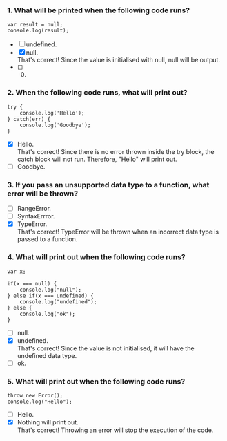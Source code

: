 ### 1. What will be printed when the following code runs?

```
var result = null;
console.log(result);
```

- [ ] undefined.
- [x] null. <br>
      That's correct! Since the value is initialised with null, null will be output.
- [ ] 0.

### 2. When the following code runs, what will print out?

```
try {​
    console.log('Hello');
} catch(err) {​
    console.log('Goodbye');
}
```

- [x] Hello. <br>
      That's correct! Since there is no error thrown inside the try block, the catch block will not run. Therefore, "Hello" will print out.
- [ ] Goodbye.

### 3. If you pass an unsupported data type to a function, what error will be thrown?

- [ ] RangeError.
- [ ] SyntaxErrror.
- [x] TypeError. <br>
      That's correct! TypeError will be thrown when an incorrect data type is passed to a function.

### 4. What will print out when the following code runs?

```
var x;

if(x === null) {
    console.log("null");
} else if(x === undefined) {
    console.log("undefined");
} else {
    console.log("ok");
}
```

- [ ] null.
- [x] undefined. <br>
      That's correct! Since the value is not initialised, it will have the undefined data type.
- [ ] ok.

### 5. What will print out when the following code runs?

```
throw new Error();
console.log("Hello");
```

- [ ] Hello.
- [x] Nothing will print out. <br>
      That's correct! Throwing an error will stop the execution of the code.
